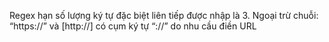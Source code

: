 Regex hạn số lượng ký tự đặc biệt liên tiếp được nhập là 3.  Ngoại trừ chuỗi: “https://” và [http://] có cụm ký tự “://” do nhu cầu điền URL
